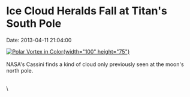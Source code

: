Ice Cloud Heralds Fall at Titan\'s South Pole
=============================================

Date: 2013-04-11 21:04:00

[![Polar Vortex in
Color](http://www.jpl.nasa.gov/images/cassini/20130411/pia14925-th.jpg){width="100"
height="75"}](http://www.jpl.nasa.gov/news/news.cfm?release=2013-133&rn=news.xml&rst=3763)\
\
NASA\'s Cassini finds a kind of cloud only previously seen at the
moon\'s north pole.

\
\
